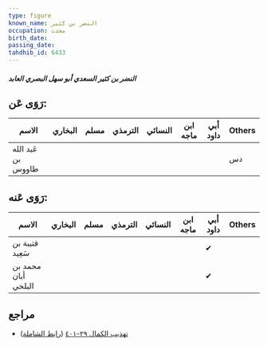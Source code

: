 ```yaml
---
type: figure
known_name: النضر بن كثير
occupation: محدث
birth_date:
passing_date:
tahdhib_id: 6433
---
```

##### النضر بن كثير السعدي أبو سهل البصري العابد

## رَوَى عَن:
| الاسم              | البخاري | مسلم | الترمذي | النسائي | ابن ماجه | أبي داود | Others |
| ------------------ | ------- | ---- | ------- | ------- | -------- | -------- | ------ |
| عَبد الله بن طاووس |         |      |         |         |          |          | دس     |
## رَوَى عَنه:
| الاسم               | البخاري | مسلم | الترمذي | النسائي | ابن ماجه | أبي داود | Others |
| ------------------- | ------- | ---- | ------- | ------- | -------- | -------- | ------ |
| قتيبة بن سَعِيد     |         |      |         |         |          | ✔        |        |
| محمد بن أبان البلخي |         |      |         |         |          | ✔        |        |
## مراجع
- [تهذيب الكمال ٢٩-٤٠١](obsidian://open?vault=Tahdhib-al-Kamal&file=Figures/٦٤٣٣-النضر%20بن%20كثير%20السعدي%20أبو%20سهل%20البصري%20العابد) ([رابط الشاملة](https://shamela.ws/book/3722/15972))